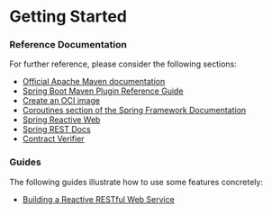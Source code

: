 # Getting Started

### Reference Documentation
For further reference, please consider the following sections:

* [Official Apache Maven documentation](https://maven.apache.org/guides/index.html)
* [Spring Boot Maven Plugin Reference Guide](https://docs.spring.io/spring-boot/docs/2.7.6-SNAPSHOT/maven-plugin/reference/html/)
* [Create an OCI image](https://docs.spring.io/spring-boot/docs/2.7.6-SNAPSHOT/maven-plugin/reference/html/#build-image)
* [Coroutines section of the Spring Framework Documentation](https://docs.spring.io/spring/docs/5.3.24/spring-framework-reference/languages.html#coroutines)
* [Spring Reactive Web](https://docs.spring.io/spring-boot/docs/2.7.6-SNAPSHOT/reference/htmlsingle/#web.reactive)
* [Spring REST Docs](https://docs.spring.io/spring-restdocs/docs/current/reference/html5/)
* [Contract Verifier](https://cloud.spring.io/spring-cloud-contract/reference/htmlsingle/)

### Guides
The following guides illustrate how to use some features concretely:

* [Building a Reactive RESTful Web Service](https://spring.io/guides/gs/reactive-rest-service/)

